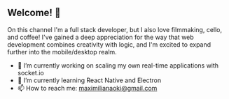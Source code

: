 ## Welcome! 👋

On this channel I'm a full stack developer, but I also love filmmaking, cello, and coffee!
I've gained a deep appreciation for the way that web development combines creativity with logic, and I'm excited to expand further into the mobile/desktop realm.

- 🔭 I’m currently working on scaling my own real-time applications with socket.io
- 🌱 I’m currently learning React Native and Electron
- 📫 How to reach me: maximilianaoki@gmail.com
  
